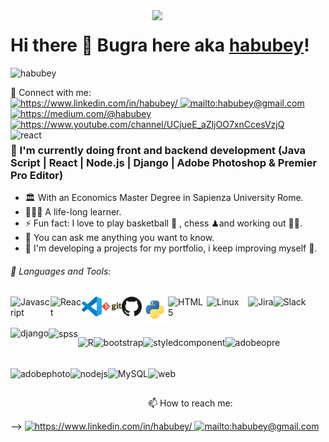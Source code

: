 
   
<img src="https://github-readme-stats.vercel.app/api?username=enes9103&show_icons=true&theme=tokyonight" align='right' width="55%">

# Hi there 👋 Bugra here aka <u>habubey</u>! 

<p align="left"> <img src="https://www.linkedin.com/in/habubey/" alt="habubey" /> </p>
📩 Connect with me:
<br>
<a href="https://www.linkedin.com/in/habubey/" target="_blank">
    <img src="https://img.shields.io/badge/%20-linkedin-0072b1" alt="https://www.linkedin.com/in/habubey/">
</a>

<a href="mailto:habubey" target="_blank">
    <img src="https://img.shields.io/badge/%20-gmail-B23121" alt="mailto:habubey@gmail.com">
</a>
<a href="	https://medium.com/@habubey" target="_blank">
    <img src="https://img.shields.io/badge/%20-medium-black" alt="	https://medium.com/@habubey">
</a>
<a href="https://www.youtube.com/channel/UCjueE_aZljOO7xnCcesVzjQ" target="_blank">
    <img width="80px" src="https://img.shields.io/badge/youtube-%23FF0000.svg?&style=for-the-badge&logo=youtube&logoColor=white" alt="https://www.youtube.com/channel/UCjueE_aZljOO7xnCcesVzjQ">
</a>
<a>
<img src="https://cdn.freelogovectors.net/wp-content/uploads/2018/12/react_logo.png" align='left' width="20%" alt="react">
</a>    

### 📑 I'm currently doing front and backend development (Java Script | React | Node.js | Django | Adobe Photoshop & Premier Pro Editor)

- 🏛 With an Economics Master Degree in Sapienza University Rome.
- 👨🏻‍💻 A life-long learner.
- ⚡ Fun fact: I love to play basketball 🏀 , chess ♟and working out 🏋🏻.
- 💬 You can ask me anything you want to know.
- 🚀 I'm developing a projects for my portfolio, i keep improving myself 📃.


###### 🔧 Languages and Tools:

[<img align="left" alt="Javascript" width="64px" src="https://img2.pngindir.com/20180720/pjj/kisspng-javascript-logo-html-clip-art-javascript-logo-5b5188b16dbcd8.5939232615320700654495.jpg" />][js]
[<img align="left" alt="React" width="50px" src="https://upload.wikimedia.org/wikipedia/commons/thumb/4/47/React.svg/1024px-React.svg.png" />][react]
[<img align="left" alt="Visual Studio Code" width="32px" src="https://raw.githubusercontent.com/github/explore/80688e429a7d4ef2fca1e82350fe8e3517d3494d/topics/visual-studio-code/visual-studio-code.png" />][vsCode]
[<img align="left" alt="Git" width="32px" src="https://raw.githubusercontent.com/github/explore/80688e429a7d4ef2fca1e82350fe8e3517d3494d/topics/git/git.png" />][git]
[<img align="left" alt="GitHub" width="32px" src="https://raw.githubusercontent.com/github/explore/78df643247d429f6cc873026c0622819ad797942/topics/github/github.png" />][github]
[<img align="left" alt="Python" width="42px" src="https://raw.githubusercontent.com/github/explore/cebd63002168a05a6a642f309227eefeccd92950/topics/python/python.png" />][python]
[<img align="left" alt="HTML5" width="62px" src="https://upload.wikimedia.org/wikipedia/commons/thumb/1/10/CSS3_and_HTML5_logos_and_wordmarks.svg/1280px-CSS3_and_HTML5_logos_and_wordmarks.svg.png" />][HTML]
[<img align="left" alt="Linux" width="66px" src="https://w7.pngwing.com/pngs/970/403/png-transparent-tux-linux-mint-logo-linux-logo-vertebrate-bird.png" />][linux]
<img align="left" alt="Jira" height="50px" src="https://www.google.com/url?sa=i&url=https%3A%2F%2Fjira.ulakbim.gov.tr%2Fsecure%2FAboutPage.jspa&psig=AOvVaw2M0pDq9hMU5l7vLvyurJw0&ust=1645366468782000&source=images&cd=vfe&ved=0CAsQjRxqFwoTCJjzwfH5i_YCFQAAAAAdAAAAABAY" />
<img align="left" alt="Slack" height="50px" src="https://play.google.com/store/apps/details?id=com.Slack&hl=tr&gl=US"/>
<img align="left" alt="django" height="45px" src="https://www.google.com/url?sa=i&url=https%3A%2F%2Fwww.egehangundogdu.com%2Fdjango-orm-model-iliskileri%2F&psig=AOvVaw3J77o78EbU0WcC03DkYUx0&ust=1645366508485000&source=images&cd=vfe&ved=0CAsQjRxqFwoTCLDa4YT6i_YCFQAAAAAdAAAAABAD" /><br><br><br>
<img align="left" alt="spss" height="50px" src="https://www.google.com/url?sa=i&url=https%3A%2F%2Fshopee.com.my%2FSPSS-By-IBM-Version-23-25-i.130205665.1974438711&psig=AOvVaw3p6bOzdh6DOZxQoSNuTsYi&ust=1645366531962000&source=images&cd=vfe&ved=0CAsQjRxqFwoTCPDJhJD6i_YCFQAAAAAdAAAAABAN"/>

<img align="left" alt="R" height="45px" src="https://www.google.com/url?sa=i&url=https%3A%2F%2Ftr.wikipedia.org%2Fwiki%2FR_(programlama_dili)&psig=AOvVaw3RqWcmsVAux85Z51xxn2q_&ust=1645366558018000&source=images&cd=vfe&ved=0CAsQjRxqFwoTCKjD6pv6i_YCFQAAAAAdAAAAABAD" vlign=center/>
<img align="left" alt="bootstrap" widtsh="55px" height="50px" src="https://www.google.com/url?sa=i&url=https%3A%2F%2Fwww.bycmedia.com%2Fblog%2Fbootstrap-nedir&psig=AOvVaw1oboC3O7HkWr8z47aXNuHA&ust=1645366582233000&source=images&cd=vfe&ved=0CAsQjRxqFwoTCMD23Kf6i_YCFQAAAAAdAAAAABAD" />
<img align="left" alt="styledcomponent" height="50px" src="https://www.google.com/url?sa=i&url=https%3A%2F%2Fwww.styled-components.com%2F&psig=AOvVaw1OkPxge2NKDkpP0t6vfJiw&ust=1645366602617000&source=images&cd=vfe&ved=0CAsQjRxqFwoTCJDb9rH6i_YCFQAAAAAdAAAAABAD" />
<img align="left" alt="adobeopre" height="50px" src="https://www.google.com/url?sa=i&url=https%3A%2F%2Ftr.wikipedia.org%2Fwiki%2FAdobe_Premiere_Pro&psig=AOvVaw1UTDLpKCv3cWdHsegtP8Xb&ust=1645366779064000&source=images&cd=vfe&ved=0CAsQjRxqFwoTCJC0hIX7i_YCFQAAAAAdAAAAABAD" />
<img align="left" alt="adobephoto" height="50px" src="https://www.google.com/url?sa=i&url=https%3A%2F%2Ftr.wikipedia.org%2Fwiki%2FAdobe_Photoshop&psig=AOvVaw2xz104eZHrxEKAK57BbyV1&ust=1645366747043000&source=images&cd=vfe&ved=0CAsQjRxqFwoTCKio3_X6i_YCFQAAAAAdAAAAABAD" />
<img align="left" alt="nodejs" height="50px" src="https://www.google.com/url?sa=i&url=https%3A%2F%2Ftr.wikipedia.org%2Fwiki%2FNode.js&psig=AOvVaw3Cfc_sPEk9yAYXl10HNyQO&ust=1645366670421000&source=images&cd=vfe&ved=0CAsQjRxqFwoTCNion9H6i_YCFQAAAAAdAAAAABAD" />
<img align="left" alt="MySQL" height="50px" src="https://www.google.com/url?sa=i&url=https%3A%2F%2Fwww.onurbabur.com%2Fmysql-root-sifresi-nasil-sifirlanir%2F&psig=AOvVaw18ryEB3N9j0PQegz2xVN0S&ust=1645366691956000&source=images&cd=vfe&ved=0CAsQjRxqFwoTCJCU49v6i_YCFQAAAAAdAAAAABAD"/>
<img align="left" alt="web" height="45px" src="https://www.google.com/url?sa=i&url=https%3A%2F%2Fwww.veribilimiokulu.com%2Fveri-kazima-nedir-neden-yapilir%2F&psig=AOvVaw1_YjCbtnf7ohvy08NUt5tv&ust=1645366714598000&source=images&cd=vfe&ved=0CAsQjRxqFwoTCMDhoOf6i_YCFQAAAAAdAAAAABAD"/>

<br>

[react]: https://tr.reactjs.org/
[vsCode]: https://code.visualstudio.com/
[git]: https://git-scm.com/
[github]: https://github.com/enes9103
[python]: https://www.python.org/
[js]: https://www.javascript.com/
[linux]: https://www.linux.org/
[HTML]: https://www.w3schools.com/html/

<br><br><br>

📫 How to reach me:

--> 
<a href="https://www.linkedin.com/in/habubey/" target="_blank">
    <img src="https://img.shields.io/badge/%20-linkedin-0072b1" alt="https://www.linkedin.com/in/habubey/">
</a>
<a href="mailto:habubey" target="_blank">
    <img src="https://img.shields.io/badge/%20-gmail-B23121" alt="mailto:habubey@gmail.com">
</a>
